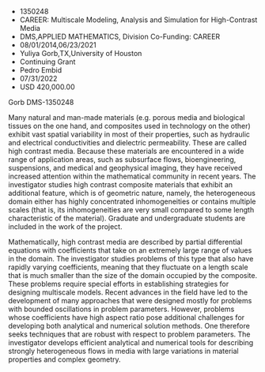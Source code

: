 
* 1350248
* CAREER: Multiscale Modeling, Analysis and Simulation for High-Contrast Media
* DMS,APPLIED MATHEMATICS, Division Co-Funding: CAREER
* 08/01/2014,06/23/2021
* Yuliya Gorb,TX,University of Houston
* Continuing Grant
* Pedro Embid
* 07/31/2022
* USD 420,000.00

Gorb DMS-1350248

Many natural and man-made materials (e.g. porous media and biological tissues
on the one hand, and composites used in technology on the other) exhibit vast
spatial variability in most of their properties, such as hydraulic and
electrical conductivities and dielectric permeability. These are called high
contrast media. Because these materials are encountered in a wide range of
application areas, such as subsurface flows, bioengineering, suspensions, and
medical and geophysical imaging, they have received increased attention within
the mathematical community in recent years. The investigator studies high
contrast composite materials that exhibit an additional feature, which is of
geometric nature, namely, the heterogeneous domain either has highly
concentrated inhomogeneities or contains multiple scales (that is, its
inhomogeneities are very small compared to some length characteristic of the
material). Graduate and undergraduate students are included in the work of the
project.

Mathematically, high contrast media are described by partial differential
equations with coefficients that take on an extremely large range of values in
the domain. The investigator studies problems of this type that also have
rapidly varying coefficients, meaning that they fluctuate on a length scale that
is much smaller than the size of the domain occupied by the composite. These
problems require special efforts in establishing strategies for designing
multiscale models. Recent advances in the field have led to the development of
many approaches that were designed mostly for problems with bounded oscillations
in problem parameters. However, problems whose coefficients have high aspect
ratio pose additional challenges for developing both analytical and numerical
solution methods. One therefore seeks techniques that are robust with respect to
problem parameters. The investigator develops efficient analytical and numerical
tools for describing strongly heterogeneous flows in media with large variations
in material properties and complex geometry.
